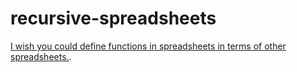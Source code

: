 # recursive-spreadsheets

[I wish you could define functions in spreadsheets in terms of other spreadsheets.](https://www.youtube.com/watch?v=1WkMpa5zfTA).
